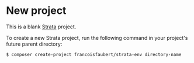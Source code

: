 # New project

This is a blank [Strata](http://strata.francoisfaubert.com/) project.

To create a new Strata project, run the following command in your project's future parent directory:

~~~ sh
$ composer create-project francoisfaubert/strata-env directory-name
~~~
